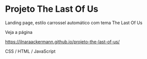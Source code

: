 # Projeto  The Last Of Us

Landing page, estilo carrossel automático com tema The Last Of Us

Veja a página 

https://ilnaraackermann.github.io/projeto-the-last-of-us/

CSS / HTML / JavaScript
